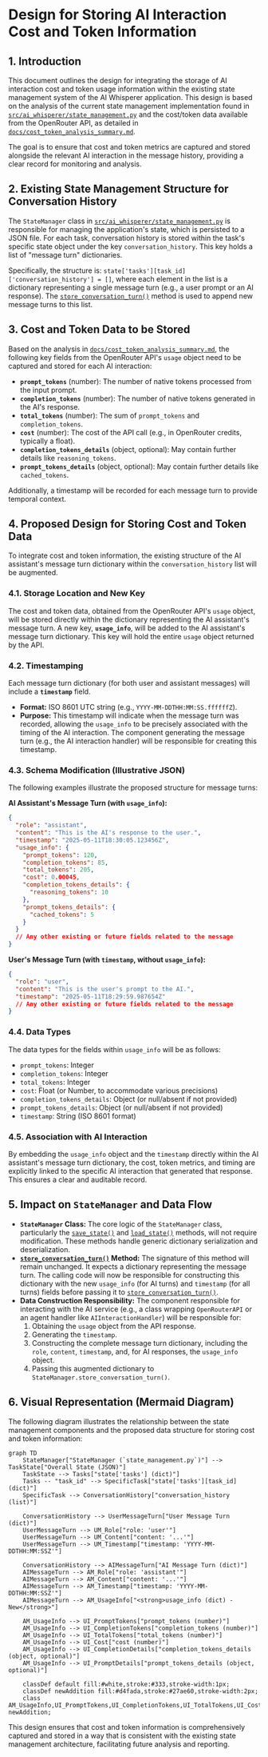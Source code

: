 # Design for Storing AI Interaction Cost and Token Information

## 1. Introduction

This document outlines the design for integrating the storage of AI interaction cost and token usage information within the existing state management system of the AI Whisperer application. This design is based on the analysis of the current state management implementation found in [`src/ai_whisperer/state_management.py`](src/ai_whisperer/state_management.py:1) and the cost/token data available from the OpenRouter API, as detailed in [`docs/cost_token_analysis_summary.md`](docs/cost_token_analysis_summary.md:1).

The goal is to ensure that cost and token metrics are captured and stored alongside the relevant AI interaction in the message history, providing a clear record for monitoring and analysis.

## 2. Existing State Management Structure for Conversation History

The `StateManager` class in [`src/ai_whisperer/state_management.py`](src/ai_whisperer/state_management.py:1) is responsible for managing the application's state, which is persisted to a JSON file. For each task, conversation history is stored within the task's specific state object under the key `conversation_history`. This key holds a list of "message turn" dictionaries.

Specifically, the structure is: `state['tasks'][task_id]['conversation_history'] = []`, where each element in the list is a dictionary representing a single message turn (e.g., a user prompt or an AI response). The [`store_conversation_turn()`](src/ai_whisperer/state_management.py:234) method is used to append new message turns to this list.

## 3. Cost and Token Data to be Stored

Based on the analysis in [`docs/cost_token_analysis_summary.md`](docs/cost_token_analysis_summary.md:1), the following key fields from the OpenRouter API's `usage` object need to be captured and stored for each AI interaction:

*   **`prompt_tokens`** (number): The number of native tokens processed from the input prompt.
*   **`completion_tokens`** (number): The number of native tokens generated in the AI's response.
*   **`total_tokens`** (number): The sum of `prompt_tokens` and `completion_tokens`.
*   **`cost`** (number): The cost of the API call (e.g., in OpenRouter credits, typically a float).
*   **`completion_tokens_details`** (object, optional): May contain further details like `reasoning_tokens`.
*   **`prompt_tokens_details`** (object, optional): May contain further details like `cached_tokens`.

Additionally, a timestamp will be recorded for each message turn to provide temporal context.

## 4. Proposed Design for Storing Cost and Token Data

To integrate cost and token information, the existing structure of the AI assistant's message turn dictionary within the `conversation_history` list will be augmented.

### 4.1. Storage Location and New Key

The cost and token data, obtained from the OpenRouter API's `usage` object, will be stored directly within the dictionary representing the AI assistant's message turn.
A new key, **`usage_info`**, will be added to the AI assistant's message turn dictionary. This key will hold the entire `usage` object returned by the API.

### 4.2. Timestamping

Each message turn dictionary (for both user and assistant messages) will include a **`timestamp`** field.
*   **Format:** ISO 8601 UTC string (e.g., `YYYY-MM-DDTHH:MM:SS.ffffffZ`).
*   **Purpose:** This timestamp will indicate when the message turn was recorded, allowing the `usage_info` to be precisely associated with the timing of the AI interaction. The component generating the message turn (e.g., the AI interaction handler) will be responsible for creating this timestamp.

### 4.3. Schema Modification (Illustrative JSON)

The following examples illustrate the proposed structure for message turns:

**AI Assistant's Message Turn (with `usage_info`):**
```json
{
  "role": "assistant",
  "content": "This is the AI's response to the user.",
  "timestamp": "2025-05-11T18:30:05.123456Z",
  "usage_info": {
    "prompt_tokens": 120,
    "completion_tokens": 85,
    "total_tokens": 205,
    "cost": 0.00045,
    "completion_tokens_details": {
      "reasoning_tokens": 10 
    },
    "prompt_tokens_details": {
      "cached_tokens": 5
    }
  }
  // Any other existing or future fields related to the message
}
```

**User's Message Turn (with `timestamp`, without `usage_info`):**
```json
{
  "role": "user",
  "content": "This is the user's prompt to the AI.",
  "timestamp": "2025-05-11T18:29:59.987654Z"
  // Any other existing or future fields related to the message
}
```

### 4.4. Data Types

The data types for the fields within `usage_info` will be as follows:
*   `prompt_tokens`: Integer
*   `completion_tokens`: Integer
*   `total_tokens`: Integer
*   `cost`: Float (or Number, to accommodate various precisions)
*   `completion_tokens_details`: Object (or null/absent if not provided)
*   `prompt_tokens_details`: Object (or null/absent if not provided)
*   `timestamp`: String (ISO 8601 format)

### 4.5. Association with AI Interaction

By embedding the `usage_info` object and the `timestamp` directly within the AI assistant's message turn dictionary, the cost, token metrics, and timing are explicitly linked to the specific AI interaction that generated that response. This ensures a clear and auditable record.

## 5. Impact on `StateManager` and Data Flow

*   **`StateManager` Class:** The core logic of the `StateManager` class, particularly the [`save_state()`](src/ai_whisperer/state_management.py:5) and [`load_state()`](src/ai_whisperer/state_management.py:28) methods, will not require modification. These methods handle generic dictionary serialization and deserialization.
*   **[`store_conversation_turn()`](src/ai_whisperer/state_management.py:234) Method:** The signature of this method will remain unchanged. It expects a dictionary representing the message turn. The calling code will now be responsible for constructing this dictionary with the new `usage_info` (for AI turns) and `timestamp` (for all turns) fields before passing it to [`store_conversation_turn()`](src/ai_whisperer/state_management.py:234).
*   **Data Construction Responsibility:** The component responsible for interacting with the AI service (e.g., a class wrapping `OpenRouterAPI` or an agent handler like `AIInteractionHandler`) will be responsible for:
    1.  Obtaining the `usage` object from the API response.
    2.  Generating the `timestamp`.
    3.  Constructing the complete message turn dictionary, including the `role`, `content`, `timestamp`, and, for AI responses, the `usage_info` object.
    4.  Passing this augmented dictionary to `StateManager.store_conversation_turn()`.

## 6. Visual Representation (Mermaid Diagram)

The following diagram illustrates the relationship between the state management components and the proposed data structure for storing cost and token information:

```mermaid
graph TD
    StateManager["StateManager (`state_management.py`)"] --> TaskState["Overall State (JSON)"]
    TaskState --> Tasks["state['tasks'] (dict)"]
    Tasks -- "task_id" --> SpecificTask["state['tasks'][task_id] (dict)"]
    SpecificTask --> ConversationHistory["conversation_history (list)"]
    
    ConversationHistory --> UserMessageTurn["User Message Turn (dict)"]
    UserMessageTurn --> UM_Role["role: 'user'"]
    UserMessageTurn --> UM_Content["content: '...'"]
    UserMessageTurn --> UM_Timestamp["timestamp: 'YYYY-MM-DDTHH:MM:SSZ'"]

    ConversationHistory --> AIMessageTurn["AI Message Turn (dict)"]
    AIMessageTurn --> AM_Role["role: 'assistant'"]
    AIMessageTurn --> AM_Content["content: '...'"]
    AIMessageTurn --> AM_Timestamp["timestamp: 'YYYY-MM-DDTHH:MM:SSZ'"]
    AIMessageTurn --> AM_UsageInfo["<strong>usage_info (dict) - New</strong>"]

    AM_UsageInfo --> UI_PromptTokens["prompt_tokens (number)"]
    AM_UsageInfo --> UI_CompletionTokens["completion_tokens (number)"]
    AM_UsageInfo --> UI_TotalTokens["total_tokens (number)"]
    AM_UsageInfo --> UI_Cost["cost (number)"]
    AM_UsageInfo --> UI_CompletionDetails["completion_tokens_details (object, optional)"]
    AM_UsageInfo --> UI_PromptDetails["prompt_tokens_details (object, optional)"]

    classDef default fill:#white,stroke:#333,stroke-width:1px;
    classDef newAddition fill:#d4fada,stroke:#27ae60,stroke-width:2px;
    class AM_UsageInfo,UI_PromptTokens,UI_CompletionTokens,UI_TotalTokens,UI_Cost,UI_CompletionDetails,UI_PromptDetails newAddition;
```

This design ensures that cost and token information is comprehensively captured and stored in a way that is consistent with the existing state management architecture, facilitating future analysis and reporting.